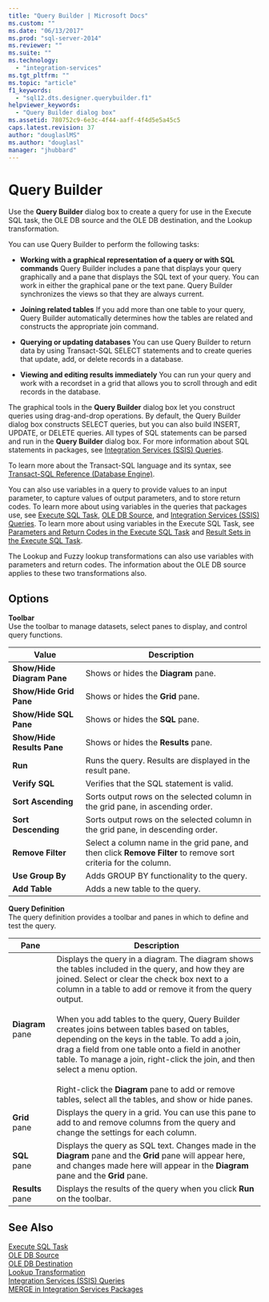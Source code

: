 ```yaml
---
title: "Query Builder | Microsoft Docs"
ms.custom: ""
ms.date: "06/13/2017"
ms.prod: "sql-server-2014"
ms.reviewer: ""
ms.suite: ""
ms.technology: 
  - "integration-services"
ms.tgt_pltfrm: ""
ms.topic: "article"
f1_keywords: 
  - "sql12.dts.designer.querybuilder.f1"
helpviewer_keywords: 
  - "Query Builder dialog box"
ms.assetid: 780752c9-6e3c-4f44-aaff-4f4d5e5a45c5
caps.latest.revision: 37
author: "douglaslMS"
ms.author: "douglasl"
manager: "jhubbard"
---
```

# Query Builder
  Use the **Query Builder** dialog box to create a query for use in the Execute SQL task, the OLE DB source and the OLE DB destination, and the Lookup transformation.  
  
 You can use Query Builder to perform the following tasks:  
  
-   **Working with a graphical representation of a query or with SQL commands** Query Builder includes a pane that displays your query graphically and a pane that displays the SQL text of your query. You can work in either the graphical pane or the text pane. Query Builder synchronizes the views so that they are always current.  
  
-   **Joining related tables** If you add more than one table to your query, Query Builder automatically determines how the tables are related and constructs the appropriate join command.  
  
-   **Querying or updating databases** You can use Query Builder to return data by using Transact-SQL SELECT statements and to create queries that update, add, or delete records in a database.  
  
-   **Viewing and editing results immediately** You can run your query and work with a recordset in a grid that allows you to scroll through and edit records in the database.  
  
 The graphical tools in the **Query Builder** dialog box let you construct queries using drag-and-drop operations. By default, the Query Builder dialog box constructs SELECT queries, but you can also build INSERT, UPDATE, or DELETE queries. All types of SQL statements can be parsed and run in the **Query Builder** dialog box. For more information about SQL statements in packages, see [Integration Services &#40;SSIS&#41; Queries](../../2014/integration-services/integration-services-ssis-queries.md).  
  
 To learn more about the Transact-SQL language and its syntax, see [Transact-SQL Reference &#40;Database Engine&#41;](../Topic/Transact-SQL%20Reference%20\(Database%20Engine\).md).  
  
 You can also use variables in a query to provide values to an input parameter, to capture values of output parameters, and to store return codes. To learn more about using variables in the queries that packages use, see [Execute SQL Task](../../2014/integration-services/execute-sql-task.md), [OLE DB Source](../../2014/integration-services/ole-db-source.md), and [Integration Services &#40;SSIS&#41; Queries](../../2014/integration-services/integration-services-ssis-queries.md). To learn more about using variables in the Execute SQL Task, see [Parameters and Return Codes in the Execute SQL Task](../../2014/integration-services/parameters-and-return-codes-in-the-execute-sql-task.md) and [Result Sets in the Execute SQL Task](../../2014/integration-services/result-sets-in-the-execute-sql-task.md).  
  
 The Lookup and Fuzzy lookup transformations can also use variables with parameters and return codes. The information about the OLE DB source applies to these two transformations also.  
  
## Options  
 **Toolbar**  
 Use the toolbar to manage datasets, select panes to display, and control query functions.  
  
|Value|Description|  
|-----------|-----------------|  
|**Show/Hide Diagram Pane**|Shows or hides the **Diagram** pane.|  
|**Show/Hide Grid Pane**|Shows or hides the **Grid** pane.|  
|**Show/Hide SQL Pane**|Shows or hides the **SQL** pane.|  
|**Show/Hide Results Pane**|Shows or hides the **Results** pane.|  
|**Run**|Runs the query. Results are displayed in the result pane.|  
|**Verify SQL**|Verifies that the SQL statement is valid.|  
|**Sort Ascending**|Sorts output rows on the selected column in the grid pane, in ascending order.|  
|**Sort Descending**|Sorts output rows on the selected column in the grid pane, in descending order.|  
|**Remove Filter**|Select a column name in the grid pane, and then click **Remove Filter** to remove sort criteria for the column.|  
|**Use Group By**|Adds GROUP BY functionality to the query.|  
|**Add Table**|Adds a new table to the query.|  
  
 **Query Definition**  
 The query definition provides a toolbar and panes in which to define and test the query.  
  
|Pane|Description|  
|----------|-----------------|  
|**Diagram** pane|Displays the query in a diagram. The diagram shows the tables included in the query, and how they are joined. Select or clear the check box next to a column in a table to add or remove it from the query output.<br /><br /> When you add tables to the query, Query Builder creates joins between tables based on tables, depending on the keys in the table. To add a join, drag a field from one table onto a field in another table. To manage a join, right-click the join, and then select a menu option.<br /><br /> Right-click the **Diagram** pane to add or remove tables, select all the tables, and show or hide panes.|  
|**Grid** pane|Displays the query in a grid. You can use this pane to add to and remove columns from the query and change the settings for each column.|  
|**SQL** pane|Displays the query as SQL text. Changes made in the **Diagram** pane and the **Grid** pane will appear here, and changes made here will appear in the **Diagram** pane and the **Grid** pane.|  
|**Results** pane|Displays the results of the query when you click **Run** on the toolbar.|  
  
## See Also  
 [Execute SQL Task](../../2014/integration-services/execute-sql-task.md)   
 [OLE DB Source](../../2014/integration-services/ole-db-source.md)   
 [OLE DB Destination](../../2014/integration-services/ole-db-destination.md)   
 [Lookup Transformation](../../2014/integration-services/lookup-transformation.md)   
 [Integration Services &#40;SSIS&#41; Queries](../../2014/integration-services/integration-services-ssis-queries.md)   
 [MERGE in Integration Services Packages](../../2014/integration-services/merge-in-integration-services-packages.md)  
  
  